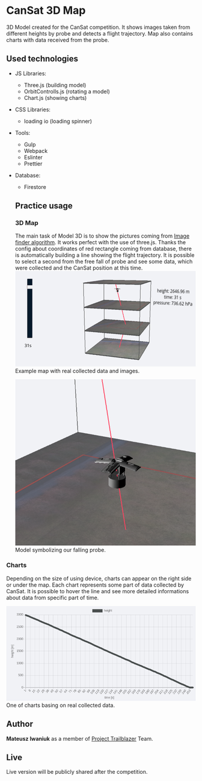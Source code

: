 # CanSat 3D Map

3D Model created for the CanSat competition. It shows images taken from different heights by probe and detects a flight trajectory. Map also contains charts with data received from the probe.

## Used technologies

- JS Libraries:
  - Three.js (building model)
  - OrbitControlls.js (rotating a model)
  - Chart.js (showing charts)
- CSS Libraries:
  - loading io (loading spinner)
- Tools:
  - Gulp
  - Webpack
  - Eslinter
  - Prettier
- Database:

  - Firestore

  ## Practice usage

  ### 3D Map

  The main task of Model 3D is to show the pictures coming from [Image finder algorithm](https://github.com/Iwaniukooo11/image-finder). It works perfect with the use of three.js. Thanks the config about coordinates of red rectangle coming from database, there is automatically building a line showing the flight trajectory. It is possible to select a second from the free fall of probe and see some data, which were collected and the CanSat position at this time.
  ![Example map with real collected data and images.](readme/model.png)
  Example map with real collected data and images.

  ![Model symbolizing our falling probe.](readme/probe.png)
  Model symbolizing our falling probe.

### Charts

Depending on the size of using device, charts can appear on the right side or under the map.
Each chart represents some part of data collected by CanSat. It is possible to hover the line and see more detailed informations about data from specific part of time.

![One of charts basing on real collected data](readme/chart.png)
One of charts basing on real collected data.

## Author

**Mateusz Iwaniuk** as a member of [Project Trailblazer](http://www.project-trailblazer.pl/) Team.

## Live

Live version will be publicly shared after the competition.
